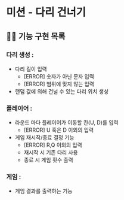# 미션 - 다리 건너기

## 👨‍💻 기능 구현 목록

### 다리 생성 :

- 다리 길이 입력
    - [ERROR] 숫자가 아닌 문자 입력
    - [ERROR] 범위에 맞지 않는 입력
- 랜덤 값에 의해 건널 수 있는 다리 위치 생성

### 플레이어 :

- 라운드 마다 플레이어가 이동할 칸(U, D)를 입력
    - [ERROR] U 혹은 D 이외의 입력
- 게임 재시작/종료 결정 기능
    - [ERROR] R,Q 이외의 입력
    - 재시작 시 기존 다리 사용
    - 종료 시 게임 횟수 출력

### 게임 :
- 게임 결과를 출력하는 기능

  